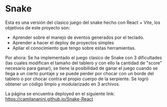 # Snake
Esta es una versión del clasico juego del snake hecho con React + Vite, los objetivos de este proyecto son:
  * Aprender sobre el manejo de eventos generados por el teclado.
  * Aprender a hacer el deploy de proyectos simples
  * Apliar el conocimiento que tengo sobre estas herramientas.

Por ahora: Se ha implementado el juego clasico de Snake con 3 dificultades (las cuales modifican el tamaño del tablero y con ello la cantidad de "score" necesario para ganar), se tiene la posibilidad de ganar el juego cuando se llega a un cierto puntaje y se puede perder por chocar con un borde del tablero o por chocar contra el propio cuerpo de la serpiente. 
Se logró obtener un código limpio y modularizado en 3 archivos.

La página se encuentra deployed en el siguiente link: https://camilananini.github.io/Snake-React
